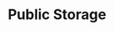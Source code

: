 ---
title: "Public Storage"
url: /tempe/public-storage-east-mckellips-road/
shop: storage rental
---